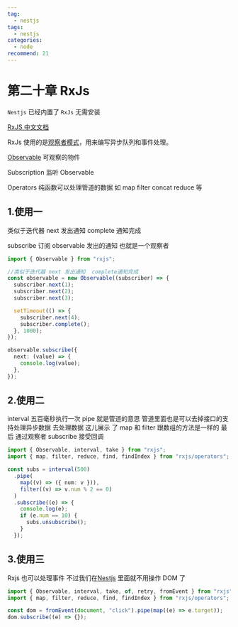 ```yaml
---
tag:
  - nestjs
tags:
  - nestjs
categories:
  - node
recommend: 21
---
```


# 第二十章 RxJs

`Nestjs` 已经内置了 `RxJs` 无需安装

[RxJS 中文文档](https://cn.rx.js.org/class/es6/Observable.js~Observable.html)

RxJs 使用的是[观察者模式](https://so.csdn.net/so/search?q=观察者模式&spm=1001.2101.3001.7020)，用来编写异步队列和事件处理。

[Observable](https://so.csdn.net/so/search?q=Observable&spm=1001.2101.3001.7020) 可观察的物件

Subscription 监听 Observable

Operators 纯函数可以处理管道的数据 如 map filter concat reduce 等

## 1.使用一

类似于迭代器 next 发出通知 complete 通知完成

subscribe 订阅 observable 发出的通知 也就是一个观察者

```ts
import { Observable } from "rxjs";

//类似于迭代器 next 发出通知  complete通知完成
const observable = new Observable((subscriber) => {
  subscriber.next(1);
  subscriber.next(2);
  subscriber.next(3);

  setTimeout(() => {
    subscriber.next(4);
    subscriber.complete();
  }, 1000);
});

observable.subscribe({
  next: (value) => {
    console.log(value);
  },
});
```

## 2.使用二

interval 五百毫秒执行一次 pipe 就是管道的意思 管道里面也是可以去掉接口的支持处理异步数据 去处理数据 这儿展示 了 map 和 filter 跟数组的方法是一样的 最后 通过观察者 subscribe 接受回调

```ts
import { Observable, interval, take } from "rxjs";
import { map, filter, reduce, find, findIndex } from "rxjs/operators";

const subs = interval(500)
  .pipe(
    map((v) => ({ num: v })),
    filter((v) => v.num % 2 == 0)
  )
  .subscribe((e) => {
    console.log(e);
    if (e.num == 10) {
      subs.unsubscribe();
    }
  });
```

## 3.使用三

Rxjs 也可以处理事件 不过我们在[Nestjs](https://so.csdn.net/so/search?q=Nestjs&spm=1001.2101.3001.7020) 里面就不用操作 DOM 了

```ts
import { Observable, interval, take, of, retry, fromEvent } from "rxjs";
import { map, filter, reduce, find, findIndex } from "rxjs/operators";

const dom = fromEvent(document, "click").pipe(map((e) => e.target));
dom.subscribe((e) => {});
```
